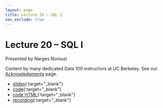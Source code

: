 ```yaml
---
layout: page
title: Lecture 20 – SQL I
nav_exclude: true
---
```


# Lecture 20 – SQL I

Presented by Narges Norouzi

Content by many dedicated Data 100 instructors at UC Berkeley. See our [Acknowledgments](../../acks) page.

- [slides](https://docs.google.com/presentation/d/1Oqr_NNlrjFxNAlblWFCNcvHLR1KhauC4dbgZzi9alo0/edit?usp=share_link){:target="_blank"}
- [code](https://data100.datahub.berkeley.edu/hub/user-redirect/git-pull?repo=https%3A%2F%2Fgithub.com%2FDS-100%2Fsp25-student&urlpath=lab%2Ftree%2Fsp25-student%2Flecture%2Flec20%2Flec20.ipynb&branch=main){:target="_blank"}
- [code HTML](../../resources/assets/lectures/lec20/lec20.html){:target="_blank"}
- [recording](https://youtu.be/AMOyusvW5ks){:target="_blank"}